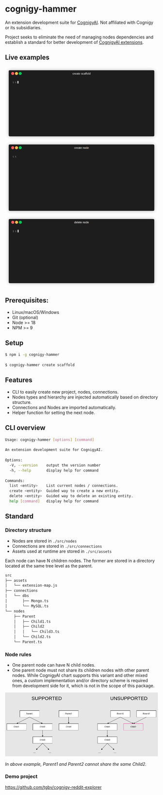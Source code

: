 # cognigy-hammer

An extension development suite for <a href="https://www.cognigy.com/" target="_blank">CognigyAI</a>. Not affiliated with Cognigy or its subsidiaries.

Project seeks to eliminate the need of managing nodes dependencies and establish a standard for better development of <a href="https://github.com/Cognigy/Extensions" target="_blank">CognigyAI extensions</a>.

## Live examples

<img src="https://raw.githubusercontent.com/tgbv/cognigy-hammer/main/demos/create-extension.demo.gif">
<img src="https://raw.githubusercontent.com/tgbv/cognigy-hammer/main/demos/create-node.demo.gif">
<img src="https://raw.githubusercontent.com/tgbv/cognigy-hammer/main/demos/delete-node.demo.gif">

## Prerequisites:

- Linux/macOS/Windows
- Git (optional)
- Node >= 18
- NPM >= 9

## Setup

```bash
$ npm i -g cognigy-hammer

$ cognigy-hammer create scaffold
```

## Features

- CLI to easily create new project, nodes, connections.
- Nodes types and hierarchy are injected automatically based on directory structure.
- Connections and Nodes are imported automatically.
- Helper function for setting the next node.

## CLI overview

```bash
Usage: cognigy-hammer [options] [command]

An extension development suite for CognigyAI.

Options:
  -V, --version    output the version number
  -h, --help       display help for command

Commands:
  list <entity>    List current nodes / connections.
  create <entity>  Guided way to create a new entity.
  delete <entity>  Guided way to delete an existing entity.
  help [command]   display help for command
```

## Standard

### Directory structure

- Nodes are stored in `./src/nodes`
- Connections are stored in `./src/connections`
- Assets used at runtime are stored in `./src/assets`

Each node can have N children nodes. The former are stored in a directory located at the same tree level as the parent.
```bash
src
├── assets
│   └── extension-map.js
├── connections
│   └── dbs
│       ├── Mongo.ts
│       └── MySQL.ts
└── nodes
    ├── Parent
    │   ├── Child1.ts
    │   ├── Child2
    │   │   └── Child3.ts
    │   └── Child2.ts
    └── Parent.ts
```

### Node rules

- One parent node can have N child nodes.
- One parent node must not share its children nodes with other parent nodes. While CognigyAI chart supports this variant and other mixed ones, a custom implementation and/or directory scheme is required from development side for it, which is not in the scope of this package.

<img src="https://raw.githubusercontent.com/tgbv/cognigy-hammer/main/diagrams/nodes.drawio.png">

<i>In above example, Parent1 and Parent2 cannot share the same Child2.</i>

### Demo project

https://github.com/tgbv/cognigy-reddit-explorer

